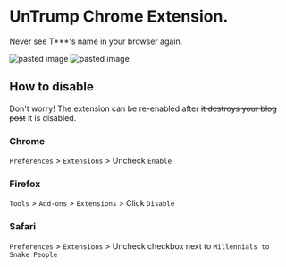 # UnTrump Chrome Extension.

Never see T***'s name in your browser again.


![pasted image](http://dl.dropbox.com/s/y189ppsqopq499y/Screenshot%202017-05-16%2023.40.59.png?dl=0)
![pasted image](http://dl.dropbox.com/s/yry1mj2md0xw0db/Screenshot%202017-05-17%2000.11.08.png?dl=0)

## How to disable

Don't worry! The extension can be re-enabled after ~~it destroys your blog post~~ it is disabled.

### Chrome

`Preferences` > `Extensions` > Uncheck `Enable`

### Firefox

`Tools` > `Add-ons` > `Extensions` > Click `Disable`

### Safari

`Preferences` > `Extensions` > Uncheck checkbox next to `Millennials to Snake People`
